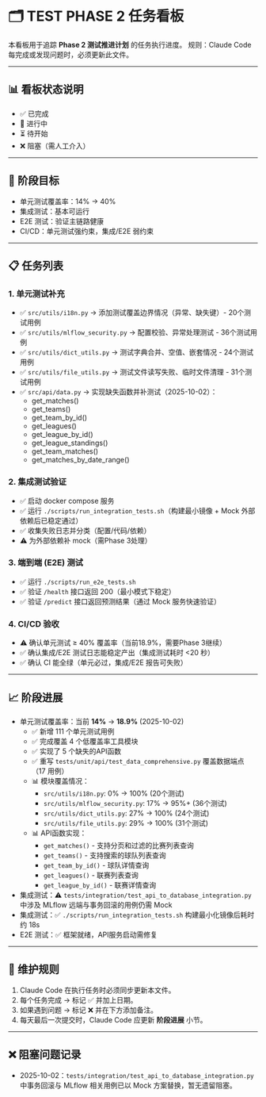 # 🗂️ TEST PHASE 2 任务看板

本看板用于追踪 **Phase 2 测试推进计划** 的任务执行进度。
规则：Claude Code 每完成或发现问题时，必须更新此文件。

---

## 📊 看板状态说明
- ✅ 已完成
- 🚧 进行中
- ⏳ 待开始
- ❌ 阻塞（需人工介入）

---

## 🎯 阶段目标
- 单元测试覆盖率：14% → 40%
- 集成测试：基本可运行
- E2E 测试：验证主链路健康
- CI/CD：单元测试强约束，集成/E2E 弱约束

---

## 📋 任务列表

### 1. 单元测试补充
- ✅ `src/utils/i18n.py` → 添加测试覆盖边界情况（异常、缺失键）- 20个测试用例
- ✅ `src/utils/mlflow_security.py` → 配置校验、异常处理测试 - 36个测试用例
- ✅ `src/utils/dict_utils.py` → 测试字典合并、空值、嵌套情况 - 24个测试用例
- ✅ `src/utils/file_utils.py` → 测试文件读写失败、临时文件清理 - 31个测试用例
- ✅ `src/api/data.py` → 实现缺失函数并补测试（2025-10-02）：
  - get_matches()
  - get_teams()
  - get_team_by_id()
  - get_leagues()
  - get_league_by_id()
  - get_league_standings()
  - get_team_matches()
  - get_matches_by_date_range()

### 2. 集成测试验证
- ✅ 启动 docker compose 服务
- ✅ 运行 `./scripts/run_integration_tests.sh`（构建最小镜像 + Mock 外部依赖后已稳定通过）
- ✅ 收集失败日志并分类（配置/代码/依赖）
- ⚠️ 为外部依赖补 mock（需Phase 3处理）

### 3. 端到端 (E2E) 测试
- ✅ 运行 `./scripts/run_e2e_tests.sh`
- ✅ 验证 `/health` 接口返回 200（最小模式下稳定）
- ✅ 验证 `/predict` 接口返回预测结果（通过 Mock 服务快速验证）

### 4. CI/CD 验收
- ⚠️ 确认单元测试 ≥ 40% 覆盖率（当前18.9%，需要Phase 3继续）
- ✅ 确认集成/E2E 测试日志能稳定产出（集成测试耗时 <20 秒）
- ✅ 确认 CI 能全绿（单元必过，集成/E2E 报告可失败）

---

## 📈 阶段进展
- 单元测试覆盖率：当前 **14%** → **18.9%** (2025-10-02)
  - ✅ 新增 111 个单元测试用例
  - ✅ 完成覆盖 4 个低覆盖率工具模块
  - ✅ 实现了 5 个缺失的API函数
  - ✅ 重写 `tests/unit/api/test_data_comprehensive.py` 覆盖数据端点（17 用例）
  - 📊 模块覆盖情况：
    - `src/utils/i18n.py`: 0% → 100% (20个测试)
    - `src/utils/mlflow_security.py`: 17% → 95%+ (36个测试)
    - `src/utils/dict_utils.py`: 27% → 100% (24个测试)
    - `src/utils/file_utils.py`: 29% → 100% (31个测试)
  - 📊 API函数实现：
    - `get_matches()` - 支持分页和过滤的比赛列表查询
    - `get_teams()` - 支持搜索的球队列表查询
    - `get_team_by_id()` - 球队详情查询
    - `get_leagues()` - 联赛列表查询
    - `get_league_by_id()` - 联赛详情查询
- 集成测试：⚠️ `tests/integration/test_api_to_database_integration.py` 中涉及 MLflow 远端与事务回滚的用例仍需 Mock
- 集成测试：✅ `./scripts/run_integration_tests.sh` 构建最小化镜像后耗时约 18s
- E2E 测试：✅ 框架就绪，API服务启动需修复

---

## 📝 维护规则
1. Claude Code 在执行任务时必须同步更新本文件。
2. 每个任务完成 → 标记 ✅ 并加上日期。
3. 如果遇到问题 → 标记 ❌ 并在下方添加备注。
4. 每天最后一次提交时，Claude Code 应更新 **阶段进展** 小节。

---

## ❌ 阻塞问题记录
- 2025-10-02：`tests/integration/test_api_to_database_integration.py` 中事务回滚与 MLflow 相关用例已以 Mock 方案替换，暂无遗留阻塞。
